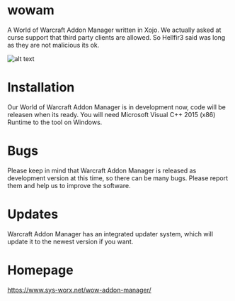 # wowam
A World of Warcraft Addon Manager written in Xojo. We actually asked at curse support that third party clients are allowed. So Hellfir3 said was long as they are not malicious its ok.

![alt text](https://www.sys-worx.net/wp-content/uploads/2016/10/wowam.png "World of Warcraft Addon Manager")

# Installation

Our World of Warcraft Addon Manager is in development now, code will be releasen when its ready. You will need Microsoft Visual C++ 2015 (x86) Runtime to the tool on Windows.

# Bugs

Please keep in mind that Warcraft Addon Manager is released as development version at this time, so there can be many bugs. Please report them and help us to improve the software.

# Updates

Warcraft Addon Manager has an integrated updater system, which will update it to the newest version if you want.

# Homepage
https://www.sys-worx.net/wow-addon-manager/
